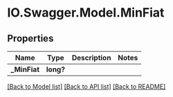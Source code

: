 # IO.Swagger.Model.MinFiat
## Properties

Name | Type | Description | Notes
------------ | ------------- | ------------- | -------------
**_MinFiat** | **long?** |  | 

[[Back to Model list]](../README.md#documentation-for-models) [[Back to API list]](../README.md#documentation-for-api-endpoints) [[Back to README]](../README.md)

